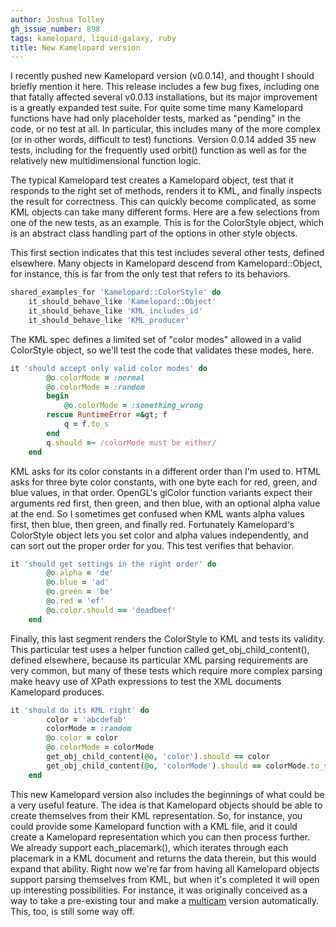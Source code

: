 ```yaml
---
author: Joshua Tolley
gh_issue_number: 898
tags: kamelopard, liquid-galaxy, ruby
title: New Kamelopard version
---
```




I recently pushed new Kamelopard version (v0.0.14), and thought I should briefly mention it here. This release includes a few bug fixes, including one that fatally affected several v0.0.13 installations, but its major improvement is a greatly expanded test suite. For quite some time many Kamelopard functions have had only placeholder tests, marked as "pending" in the code, or no test at all. In particular, this includes many of the more complex (or in other words, difficult to test) functions. Version 0.0.14 added 35 new tests, including for the frequently used orbit() function as well as for the relatively new multidimensional function logic.

The typical Kamelopard test creates a Kamelopard object, test that it responds to the right set of methods, renders it to KML, and finally inspects the result for correctness. This can quickly become complicated, as some KML objects can take many different forms. Here are a few selections from one of the new tests, as an example. This is for the ColorStyle object, which is an abstract class handling part of the options in other style objects.

This first section indicates that this test includes several other tests, defined elsewhere. Many objects in Kamelopard descend from Kamelopard::Object, for instance, this is far from the only test that refers to its behaviors.

```ruby
shared_examples_for 'Kamelopard::ColorStyle' do
    it_should_behave_like 'Kamelopard::Object'
    it_should_behave_like 'KML_includes_id'
    it_should_behave_like 'KML_producer'
```

The KML spec defines a limited set of "color modes" allowed in a valid ColorStyle object, so we'll test the code that validates these modes, here.

```ruby
it 'should accept only valid color modes' do
        @o.colorMode = :normal
        @o.colorMode = :random
        begin
            @o.colorMode = :something_wrong
        rescue RuntimeError =&gt; f
            q = f.to_s
        end
        q.should =~ /colorMode must be either/
    end
```

KML asks for its color constants in a different order than I'm used to. HTML asks for three byte color constants, with one byte each for red, green, and blue values, in that order. OpenGL's glColor function variants expect their arguments red first, then green, and then blue, with an optional alpha value at the end. So I sometimes get confused when KML wants alpha values first, then blue, then green, and finally red. Fortunately Kamelopard's ColorStyle object lets you set color and alpha values independently, and can sort out the proper order for you. This test verifies that behavior.

```ruby
it 'should get settings in the right order' do
        @o.alpha = 'de'
        @o.blue = 'ad'
        @o.green = 'be'
        @o.red = 'ef'
        @o.color.should == 'deadbeef'
    end
```

Finally, this last segment renders the ColorStyle to KML and tests its validity. This particular test uses a helper function called get_obj_child_content(), defined elsewhere, because its particular XML parsing requirements are very common, but many of these tests which require more complex parsing make heavy use of XPath expressions to test the XML documents Kamelopard produces.

```ruby
it 'should do its KML right' do
        color = 'abcdefab'
        colorMode = :random
        @o.color = color
        @o.colorMode = colorMode
        get_obj_child_content(@o, 'color').should == color
        get_obj_child_content(@o, 'colorMode').should == colorMode.to_s
    end
```

This new Kamelopard version also includes the beginnings of what could be a very useful feature. The idea is that Kamelopard objects should be able to create themselves from their KML representation. So, for instance, you could provide some Kamelopard function with a KML file, and it could create a Kamelopard representation which you can then process further. We already support each_placemark(), which iterates through each placemark in a KML document and returns the data therein, but this would expand that ability. Right now we're far from having all Kamelopard objects support parsing themselves from KML, but when it's completed it will open up interesting possibilities. For instance, it was originally conceived as a way to take a pre-existing tour and make a [multicam](http://blog.endpoint.com/2013/07/kamelopard-update-panoramic-camera.html) version automatically. This, too, is still some way off.


